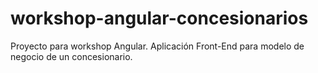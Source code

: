 # workshop-angular-concesionarios
Proyecto para workshop Angular. Aplicación Front-End para modelo de negocio de un concesionario.
